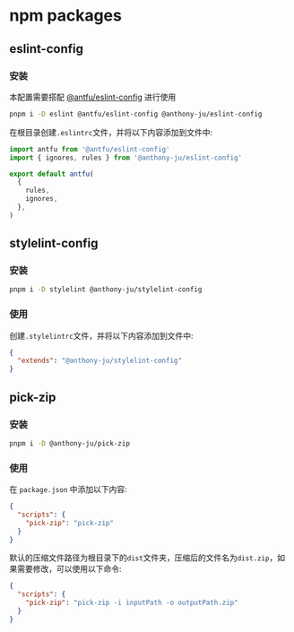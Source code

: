 # npm packages

## eslint-config

### 安装

本配置需要搭配 [@antfu/eslint-config](https://github.com/antfu/eslint-config) 进行使用

```bash
pnpm i -D eslint @antfu/eslint-config @anthony-ju/eslint-config
```

在根目录创建`.eslintrc`文件，并将以下内容添加到文件中:

```js
import antfu from '@antfu/eslint-config'
import { ignores, rules } from '@anthony-ju/eslint-config'

export default antfu(
  {
    rules,
    ignores,
  },
)
```

## stylelint-config

### 安装

```bash
pnpm i -D stylelint @anthony-ju/stylelint-config
```

### 使用

创建`.stylelintrc`文件，并将以下内容添加到文件中:

```json
{
  "extends": "@anthony-ju/stylelint-config"
}
```

## pick-zip

### 安装

```bash
pnpm i -D @anthony-ju/pick-zip
```

### 使用

在 `package.json` 中添加以下内容:

```json
{
  "scripts": {
    "pick-zip": "pick-zip"
  }
}
```

默认的压缩文件路径为根目录下的`dist`文件夹，压缩后的文件名为`dist.zip`，如果需要修改，可以使用以下命令:

```json
{
  "scripts": {
    "pick-zip": "pick-zip -i inputPath -o outputPath.zip"
  }
}
```
